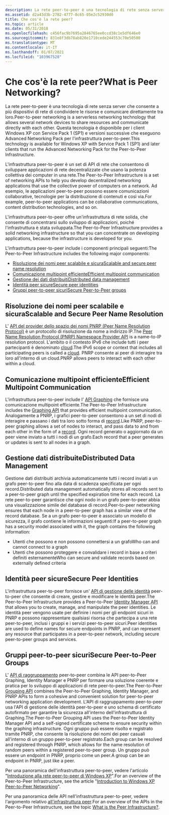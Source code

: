 ```yaml
---
description: La rete peer-to-peer è una tecnologia di rete senza server che consente a più dispositivi di rete di condividere le risorse e comunicare direttamente tra loro.
ms.assetid: d2a43d3b-2782-4777-8c65-05e2c52930d0
title: Che cos'è la rete peer?
ms.topic: article
ms.date: 05/31/2018
ms.openlocfilehash: c456fac9b7695a2846765ee0ccd38c1e5df646e0
ms.sourcegitcommit: 831e8f3db78ab820e1710cede244553c70e50500
ms.translationtype: MT
ms.contentlocale: it-IT
ms.lasthandoff: 01/07/2021
ms.locfileid: "103967528"
---
```

# <a name="what-is-peer-networking"></a><span data-ttu-id="77ea5-103">Che cos'è la rete peer?</span><span class="sxs-lookup"><span data-stu-id="77ea5-103">What is Peer Networking?</span></span>

<span data-ttu-id="77ea5-104">La rete peer-to-peer è una tecnologia di rete senza server che consente a più dispositivi di rete di condividere le risorse e comunicare direttamente tra loro.</span><span class="sxs-lookup"><span data-stu-id="77ea5-104">Peer-to-peer networking is a serverless networking technology that allows several network devices to share resources and communicate directly with each other.</span></span> <span data-ttu-id="77ea5-105">Questa tecnologia è disponibile per i client Windows XP con Service Pack 1 (SP1) e versioni successive che eseguono Advanced Networking Pack per l'infrastruttura peer-to-peer.</span><span class="sxs-lookup"><span data-stu-id="77ea5-105">This technology is available for Windows XP with Service Pack 1 (SP1) and later clients that run the Advanced Networking Pack for the Peer-to-Peer Infrastructure.</span></span>

<span data-ttu-id="77ea5-106">L'infrastruttura peer-to-peer è un set di API di rete che consentono di sviluppare applicazioni di rete decentralizzate che usano la potenza collettiva dei computer in una rete.</span><span class="sxs-lookup"><span data-stu-id="77ea5-106">The Peer-to-Peer Infrastructure is a set of networking APIs to help you develop decentralized networking applications that use the collective power of computers on a network.</span></span> <span data-ttu-id="77ea5-107">Ad esempio, le applicazioni peer-to-peer possono essere comunicazioni collaborative, tecnologie per la distribuzione di contenuti e così via.</span><span class="sxs-lookup"><span data-stu-id="77ea5-107">For example, peer-to-peer applications can be collaborative communications, content distribution technologies, and so on.</span></span>

<span data-ttu-id="77ea5-108">L'infrastruttura peer-to-peer offre un'infrastruttura di rete solida, che consente di concentrarsi sullo sviluppo di applicazioni, poiché l'infrastruttura è stata sviluppata.</span><span class="sxs-lookup"><span data-stu-id="77ea5-108">The Peer-to-Peer Infrastructure provides a solid networking infrastructure so that you can concentrate on developing applications, because the infrastructure is developed for you.</span></span>

<span data-ttu-id="77ea5-109">L'infrastruttura peer-to-peer include i componenti principali seguenti:</span><span class="sxs-lookup"><span data-stu-id="77ea5-109">The Peer-to-Peer Infrastructure includes the following major components:</span></span>

-   [<span data-ttu-id="77ea5-110">Risoluzione dei nomi peer scalabile e sicura</span><span class="sxs-lookup"><span data-stu-id="77ea5-110">Scalable and secure peer name resolution</span></span>](#scalable-and-secure-peer-name-resolution)
-   [<span data-ttu-id="77ea5-111">Comunicazione multipoint efficiente</span><span class="sxs-lookup"><span data-stu-id="77ea5-111">Efficient multipoint communication</span></span>](#efficient-multipoint-communication)
-   [<span data-ttu-id="77ea5-112">Gestione dei dati distribuiti</span><span class="sxs-lookup"><span data-stu-id="77ea5-112">Distributed data management</span></span>](#distributed-data-management)
-   [<span data-ttu-id="77ea5-113">Identità peer sicure</span><span class="sxs-lookup"><span data-stu-id="77ea5-113">Secure peer identities</span></span>](#secure-peer-identities)
-   [<span data-ttu-id="77ea5-114">Gruppi peer-to-peer sicuri</span><span class="sxs-lookup"><span data-stu-id="77ea5-114">Secure Peer-to-Peer groups</span></span>](#secure-peer-to-peer-groups)

## <a name="scalable-and-secure-peer-name-resolution"></a><span data-ttu-id="77ea5-115">Risoluzione dei nomi peer scalabile e sicura</span><span class="sxs-lookup"><span data-stu-id="77ea5-115">Scalable and Secure Peer Name Resolution</span></span>

<span data-ttu-id="77ea5-116">L' [API del provider dello spazio dei nomi PNRP (Peer Name Resolution Protocol)](pnrp-namespace-provider-api.md) è un protocollo di risoluzione da nome a indirizzo IP.</span><span class="sxs-lookup"><span data-stu-id="77ea5-116">The [Peer Name Resolution Protocol (PNRP) Namespace Provider API](pnrp-namespace-provider-api.md) is a name-to-IP resolution protocol.</span></span> <span data-ttu-id="77ea5-117">L'ambito o il contesto IPv6 che include tutti i peer partecipanti è denominato [cloud](clouds.md).</span><span class="sxs-lookup"><span data-stu-id="77ea5-117">The IPv6 scope or context that includes all participating peers is called a [cloud](clouds.md).</span></span> <span data-ttu-id="77ea5-118">PNRP consente ai peer di interagire tra loro all'interno di un cloud.</span><span class="sxs-lookup"><span data-stu-id="77ea5-118">PNRP allows peers to interact with each other within a cloud.</span></span>

## <a name="efficient-multipoint-communication"></a><span data-ttu-id="77ea5-119">Comunicazione multipoint efficiente</span><span class="sxs-lookup"><span data-stu-id="77ea5-119">Efficient Multipoint Communication</span></span>

<span data-ttu-id="77ea5-120">L'infrastruttura peer-to-peer include l' [API Graphing](graphing-api.md) che fornisce una comunicazione multipoint efficiente.</span><span class="sxs-lookup"><span data-stu-id="77ea5-120">The Peer-to-Peer Infrastructure includes the [Graphing API](graphing-api.md) that provides efficient multipoint communication.</span></span> <span data-ttu-id="77ea5-121">Analogamente a PNRP, i grafici peer-to-peer consentono a un set di nodi di interagire e passano i dati tra loro sotto forma di [record](records.md).</span><span class="sxs-lookup"><span data-stu-id="77ea5-121">Like PNRP, peer-to-peer graphing allows a set of nodes to interact, and pass data to and from each other in the form of a [record](records.md).</span></span> <span data-ttu-id="77ea5-122">Ogni record generato o aggiornato da un peer viene inviato a tutti i nodi di un grafo.</span><span class="sxs-lookup"><span data-stu-id="77ea5-122">Each record that a peer generates or updates is sent to all nodes in a graph.</span></span>

## <a name="distributed-data-management"></a><span data-ttu-id="77ea5-123">Gestione dati distribuite</span><span class="sxs-lookup"><span data-stu-id="77ea5-123">Distributed Data Management</span></span>

<span data-ttu-id="77ea5-124">Gestione dati distribuiti archivia automaticamente tutti i record inviati a un grafo peer-to-peer fino alla data di scadenza specificata per ogni record.</span><span class="sxs-lookup"><span data-stu-id="77ea5-124">Distributed data management automatically stores all records sent to a peer-to-peer graph until the specified expiration time for each record.</span></span> <span data-ttu-id="77ea5-125">La rete peer-to-peer garantisce che ogni nodo in un grafo peer-to-peer abbia una visualizzazione simile del database di record.</span><span class="sxs-lookup"><span data-stu-id="77ea5-125">Peer-to-peer networking ensures that each node in a peer-to-peer graph has a similar view of the record database.</span></span> <span data-ttu-id="77ea5-126">Se a un grafo peer-to-peer è associato un modello di sicurezza, il grafo contiene le informazioni seguenti:</span><span class="sxs-lookup"><span data-stu-id="77ea5-126">If a peer-to-peer graph has a security model associated with it, the graph contains the following information:</span></span>

-   <span data-ttu-id="77ea5-127">Utenti che possono e non possono connettersi a un grafo</span><span class="sxs-lookup"><span data-stu-id="77ea5-127">Who can and cannot connect to a graph</span></span>
-   <span data-ttu-id="77ea5-128">Utenti che possono proteggere e convalidare i record in base a criteri definiti esternamente</span><span class="sxs-lookup"><span data-stu-id="77ea5-128">Who can secure and validate records based on externally defined criteria</span></span>

## <a name="secure-peer-identities"></a><span data-ttu-id="77ea5-129">Identità peer sicure</span><span class="sxs-lookup"><span data-stu-id="77ea5-129">Secure Peer Identities</span></span>

<span data-ttu-id="77ea5-130">L'infrastruttura peer-to-peer fornisce un' [API di gestione delle identità](identity-manager-api.md) peer-to-peer che consente di creare, gestire e modificare le identità peer.</span><span class="sxs-lookup"><span data-stu-id="77ea5-130">The Peer-to-Peer Infrastructure provides a Peer-to-Peer [Identity Manager API](identity-manager-api.md) that allows you to create, manage, and manipulate the peer identities.</span></span> <span data-ttu-id="77ea5-131">Le identità peer vengono usate per definire i nomi per gli endpoint sicuri in PNRP e possono rappresentare qualsiasi risorsa che partecipa a una rete peer-to-peer, inclusi i gruppi e i servizi peer-to-peer sicuri.</span><span class="sxs-lookup"><span data-stu-id="77ea5-131">Peer identities are used to define names for secure endpoints in PNRP, and can represent any resource that participates in a peer-to-peer network, including secure peer-to-peer groups and services.</span></span>

## <a name="secure-peer-to-peer-groups"></a><span data-ttu-id="77ea5-132">Gruppi peer-to-peer sicuri</span><span class="sxs-lookup"><span data-stu-id="77ea5-132">Secure Peer-to-Peer Groups</span></span>

<span data-ttu-id="77ea5-133">L' [API di raggruppamento](grouping-api.md) peer-to-peer combina le API peer-to-Peer Graphing, Identity Manager e PNRP per formare una soluzione coerente e pratica per lo sviluppo di applicazioni di rete peer-to-peer.</span><span class="sxs-lookup"><span data-stu-id="77ea5-133">The Peer-to-Peer [Grouping API](grouping-api.md) combines the Peer-to-Peer Graphing, Identity Manager, and PNRP APIs to form a cohesive and convenient solution for peer-to-peer networking application development.</span></span> <span data-ttu-id="77ea5-134">L'API di raggruppamento peer-to-peer usa l'API di gestione delle identità peer-to-peer e uno schema di certificato autofirmato per garantire la sicurezza all'interno dell'infrastruttura di Graphing.</span><span class="sxs-lookup"><span data-stu-id="77ea5-134">The Peer-to-Peer Grouping API uses the Peer-to-Peer Identity Manager API and a self-signed certificate scheme to ensure security within the graphing infrastructure.</span></span> <span data-ttu-id="77ea5-135">Ogni gruppo può essere risolto e registrato tramite PNRP, che consente la risoluzione dei nomi dei peer casuali all'interno di un gruppo peer-to-peer registrato.</span><span class="sxs-lookup"><span data-stu-id="77ea5-135">Each group can be resolved and registered through PNRP, which allows for the name resolution of random peers within a registered peer-to-peer group.</span></span> <span data-ttu-id="77ea5-136">Un gruppo può essere un endpoint in PNRP, proprio come un peer.</span><span class="sxs-lookup"><span data-stu-id="77ea5-136">A group can be an endpoint in PNRP, just like a peer.</span></span>

<span data-ttu-id="77ea5-137">Per una panoramica dell'infrastruttura peer-to-peer, vedere l'articolo "[Introduzione alla rete peer-to-peer di Windows XP](https://www.microsoft.com/windowsxp/pro/techinfo/administration/p2p/introduction.asp)".</span><span class="sxs-lookup"><span data-stu-id="77ea5-137">For an overview of the Peer-to-Peer Infrastructure, see the article "[Introduction to Windows XP Peer-to-Peer Networking](https://www.microsoft.com/windowsxp/pro/techinfo/administration/p2p/introduction.asp)".</span></span>

<span data-ttu-id="77ea5-138">Per una panoramica delle API nell'infrastruttura peer-to-peer, vedere l'argomento relativo [all'infrastruttura peer](what-is-the-peer-infrastructure-.md).</span><span class="sxs-lookup"><span data-stu-id="77ea5-138">For an overview of the APIs in the Peer-to-Peer Infrastructure, see the topic [What is the Peer Infrastructure?](what-is-the-peer-infrastructure-.md).</span></span>

 

 



